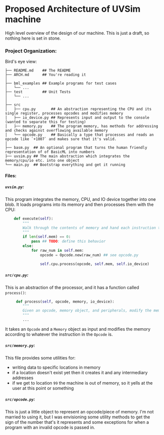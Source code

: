 # Proposed Architecture of UVSim machine

High level overview of the design of our machine. This is just a draft, so nothing here is set in stone.

### Project Organization:

Bird's eye view:
```
├── README.md    ## The README
├── ARCH.md      ## You're reading it
│
├── bml_examples ## Example programs for test cases
│   └── ...
├── test         ## Unit Tests
│   └── ...
│
├── src
│   ├── cpu.py       ## An abstraction representing the CPU and its single register, processes opcodes and modifies memory
│   ├── io_device.py ## Represents input and output to the console (wanted to separate this for testing)
│   ├── memory.py    ## The program memory, has methods for addressing and checks against overflowing available memory
│   └── opcode.py    ## Basically a type that processes and reads an opcode like `+1007` and makes sure that it's valid.
│
├── basm.py  ## An optional program that turns the human friendly representation of of BasicML into numbers
├── uvsim.py ## The main abstraction which integrates the memory/cpu/io etc. into one object
└── main.py  ## Bootstrap everything and get it running
```

#### Files:

##### `uvsim.py`:

This program integrates the memory, CPU, and IO device together into one blob. It loads programs into its memory and then processes them with the CPU:

```python
    def execute(self):
        """
        Walk through the contents of memory and hand each instruction to the CPU
        """
        if len(self.mem) == 0:
            pass ## TODO: define this behavior
        else:
            for raw_num in self.mem:
                opcode = Opcode.new(raw_num) ## see opcode.py

                self.cpu.process(opcode, self.mem, self.io_device)
```

##### `src/cpu.py`:

This is an abstraction of the processor, and it has a function called `process()`:

```python
     def process(self, opcode, memory, io_device):
        """
        Given an opcode, memory object, and peripherals, modify the memory according to the instruction and value given
        """
        ...
```

It takes an `Opcode` and a `Memory` object as input and modifies the memory according to whatever the instruction in the `Opcode` is.

##### `src/memory.py`:
    
This file provides some utilities for:

- writing data to specific locations in memory
- if a location doesn't exist yet then it creates it and any intermediary addresses
- if we get to location `99` the machine is out of memory, so it yells at the user at this point or something

##### `src/opcode.py`:

This is just a little object to represent an opcode/piece of memory. I'm not married to using it, but I was envisioning some utility methods to get the sign of the number that's it represents and some exceptions for when a program with an invalid opcode is passed in.


